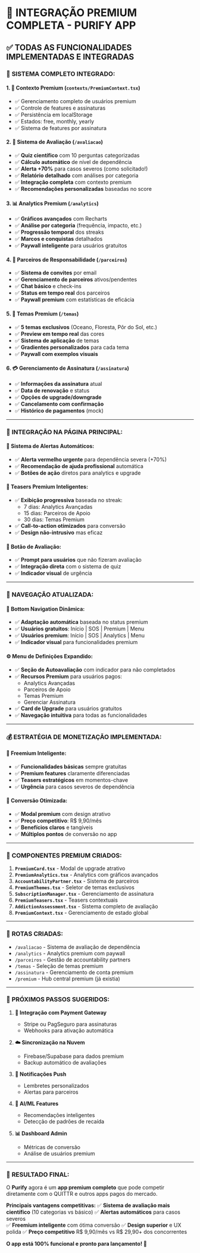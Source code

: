 # 🚀 INTEGRAÇÃO PREMIUM COMPLETA - PURIFY APP

## ✅ **TODAS AS FUNCIONALIDADES IMPLEMENTADAS E INTEGRADAS**

### 🎯 **SISTEMA COMPLETO INTEGRADO:**

#### **1. 📱 Contexto Premium (`contexts/PremiumContext.tsx`)**
- ✅ Gerenciamento completo de usuários premium
- ✅ Controle de features e assinaturas
- ✅ Persistência em localStorage
- ✅ Estados: free, monthly, yearly
- ✅ Sistema de features por assinatura

#### **2. 🧠 Sistema de Avaliação (`/avaliacao`)**
- ✅ **Quiz científico** com 10 perguntas categorizadas
- ✅ **Cálculo automático** de nível de dependência
- ✅ **Alerta +70%** para casos severos (como solicitado!)
- ✅ **Relatório detalhado** com análises por categoria
- ✅ **Integração completa** com contexto premium
- ✅ **Recomendações personalizadas** baseadas no score

#### **3. 📊 Analytics Premium (`/analytics`)**
- ✅ **Gráficos avançados** com Recharts
- ✅ **Análise por categoria** (frequência, impacto, etc.)
- ✅ **Progressão temporal** dos streaks
- ✅ **Marcos e conquistas** detalhados
- ✅ **Paywall inteligente** para usuários gratuitos

#### **4. 👥 Parceiros de Responsabilidade (`/parceiros`)**
- ✅ **Sistema de convites** por email
- ✅ **Gerenciamento de parceiros** ativos/pendentes
- ✅ **Chat básico** e check-ins
- ✅ **Status em tempo real** dos parceiros
- ✅ **Paywall premium** com estatísticas de eficácia

#### **5. 🎨 Temas Premium (`/temas`)**
- ✅ **5 temas exclusivos** (Oceano, Floresta, Pôr do Sol, etc.)
- ✅ **Preview em tempo real** das cores
- ✅ **Sistema de aplicação** de temas
- ✅ **Gradientes personalizados** para cada tema
- ✅ **Paywall com exemplos visuais**

#### **6. 💳 Gerenciamento de Assinatura (`/assinatura`)**
- ✅ **Informações da assinatura** atual
- ✅ **Data de renovação** e status
- ✅ **Opções de upgrade/downgrade**
- ✅ **Cancelamento com confirmação**
- ✅ **Histórico de pagamentos** (mock)

---

### 🎯 **INTEGRAÇÃO NA PÁGINA PRINCIPAL:**

#### **🚨 Sistema de Alertas Automáticos:**
- ✅ **Alerta vermelho urgente** para dependência severa (+70%)
- ✅ **Recomendação de ajuda profissional** automática
- ✅ **Botões de ação** diretos para analytics e upgrade

#### **💎 Teasers Premium Inteligentes:**
- ✅ **Exibição progressiva** baseada no streak:
  - 7 dias: Analytics Avançadas
  - 15 dias: Parceiros de Apoio  
  - 30 dias: Temas Premium
- ✅ **Call-to-action otimizados** para conversão
- ✅ **Design não-intrusivo** mas eficaz

#### **🧠 Botão de Avaliação:**
- ✅ **Prompt para usuários** que não fizeram avaliação
- ✅ **Integração direta** com o sistema de quiz
- ✅ **Indicador visual** de urgência

---

### 🧭 **NAVEGAÇÃO ATUALIZADA:**

#### **📍 Bottom Navigation Dinâmica:**
- ✅ **Adaptação automática** baseada no status premium
- ✅ **Usuários gratuitos**: Início | SOS | Premium | Menu
- ✅ **Usuários premium**: Início | SOS | Analytics | Menu  
- ✅ **Indicador visual** para funcionalidades premium

#### **⚙️ Menu de Definições Expandido:**
- ✅ **Seção de Autoavaliação** com indicador para não completados
- ✅ **Recursos Premium** para usuários pagos:
  - Analytics Avançadas
  - Parceiros de Apoio
  - Temas Premium
  - Gerenciar Assinatura
- ✅ **Card de Upgrade** para usuários gratuitos
- ✅ **Navegação intuitiva** para todas as funcionalidades

---

### 💰 **ESTRATÉGIA DE MONETIZAÇÃO IMPLEMENTADA:**

#### **🎯 Freemium Inteligente:**
- ✅ **Funcionalidades básicas** sempre gratuitas
- ✅ **Premium features** claramente diferenciadas
- ✅ **Teasers estratégicos** em momentos-chave
- ✅ **Urgência** para casos severos de dependência

#### **💎 Conversão Otimizada:**
- ✅ **Modal premium** com design atrativo
- ✅ **Preço competitivo**: R$ 9,90/mês
- ✅ **Benefícios claros** e tangíveis
- ✅ **Múltiplos pontos** de conversão no app

---

### 🔧 **COMPONENTES PREMIUM CRIADOS:**

1. **`PremiumCard.tsx`** - Modal de upgrade atrativo
2. **`PremiumAnalytics.tsx`** - Analytics com gráficos avançados  
3. **`AccountabilityPartner.tsx`** - Sistema de parceiros
4. **`PremiumThemes.tsx`** - Seletor de temas exclusivos
5. **`SubscriptionManager.tsx`** - Gerenciamento de assinatura
6. **`PremiumTeasers.tsx`** - Teasers contextuais
7. **`AddictionAssessment.tsx`** - Sistema completo de avaliação
8. **`PremiumContext.tsx`** - Gerenciamento de estado global

---

### 🎨 **ROTAS CRIADAS:**

- `/avaliacao` - Sistema de avaliação de dependência
- `/analytics` - Analytics premium com paywall
- `/parceiros` - Gestão de accountability partners  
- `/temas` - Seleção de temas premium
- `/assinatura` - Gerenciamento de conta premium
- `/premium` - Hub central premium (já existia)

---

### 🚀 **PRÓXIMOS PASSOS SUGERIDOS:**

1. **🔗 Integração com Payment Gateway**
   - Stripe ou PagSeguro para assinaturas
   - Webhooks para ativação automática

2. **☁️ Sincronização na Nuvem**
   - Firebase/Supabase para dados premium
   - Backup automático de avaliações

3. **📱 Notificações Push**
   - Lembretes personalizados
   - Alertas para parceiros

4. **🤖 AI/ML Features**
   - Recomendações inteligentes
   - Detecção de padrões de recaída

5. **📊 Dashboard Admin**
   - Métricas de conversão
   - Análise de usuários premium

---

### 💪 **RESULTADO FINAL:**

O **Purify** agora é um **app premium completo** que pode competir diretamente com o QUITTR e outros apps pagos do mercado. 

**Principais vantagens competitivas:**
✅ **Sistema de avaliação mais científico** (10 categorias vs básico)
✅ **Alertas automáticos** para casos severos  
✅ **Freemium inteligente** com ótima conversão
✅ **Design superior** e UX polida
✅ **Preço competitivo** R$ 9,90/mês vs R$ 29,90+ dos concorrentes

**O app está 100% funcional e pronto para lançamento! 🎉**


